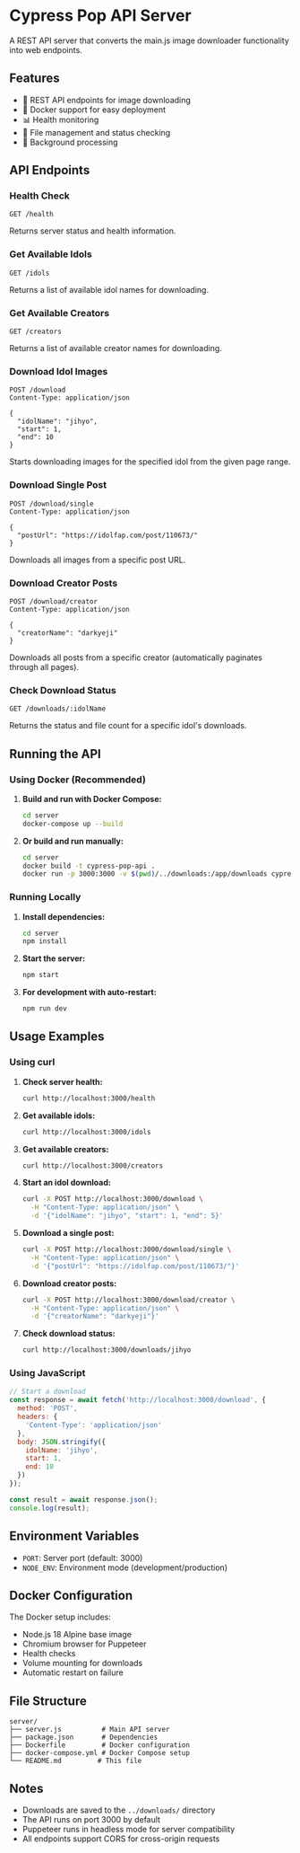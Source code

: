 # Cypress Pop API Server

A REST API server that converts the main.js image downloader functionality into web endpoints.

## Features

- 🚀 REST API endpoints for image downloading
- 🐳 Docker support for easy deployment
- 📊 Health monitoring
- 📁 File management and status checking
- 🔄 Background processing

## API Endpoints

### Health Check
```
GET /health
```
Returns server status and health information.

### Get Available Idols
```
GET /idols
```
Returns a list of available idol names for downloading.

### Get Available Creators
```
GET /creators
```
Returns a list of available creator names for downloading.

### Download Idol Images
```
POST /download
Content-Type: application/json

{
  "idolName": "jihyo",
  "start": 1,
  "end": 10
}
```
Starts downloading images for the specified idol from the given page range.

### Download Single Post
```
POST /download/single
Content-Type: application/json

{
  "postUrl": "https://idolfap.com/post/110673/"
}
```
Downloads all images from a specific post URL.

### Download Creator Posts
```
POST /download/creator
Content-Type: application/json

{
  "creatorName": "darkyeji"
}
```
Downloads all posts from a specific creator (automatically paginates through all pages).

### Check Download Status
```
GET /downloads/:idolName
```
Returns the status and file count for a specific idol's downloads.

## Running the API

### Using Docker (Recommended)

1. **Build and run with Docker Compose:**
   ```bash
   cd server
   docker-compose up --build
   ```

2. **Or build and run manually:**
   ```bash
   cd server
   docker build -t cypress-pop-api .
   docker run -p 3000:3000 -v $(pwd)/../downloads:/app/downloads cypress-pop-api
   ```

### Running Locally

1. **Install dependencies:**
   ```bash
   cd server
   npm install
   ```

2. **Start the server:**
   ```bash
   npm start
   ```

3. **For development with auto-restart:**
   ```bash
   npm run dev
   ```

## Usage Examples

### Using curl

1. **Check server health:**
   ```bash
   curl http://localhost:3000/health
   ```

2. **Get available idols:**
   ```bash
   curl http://localhost:3000/idols
   ```

3. **Get available creators:**
   ```bash
   curl http://localhost:3000/creators
   ```

4. **Start an idol download:**
   ```bash
   curl -X POST http://localhost:3000/download \
     -H "Content-Type: application/json" \
     -d '{"idolName": "jihyo", "start": 1, "end": 5}'
   ```

5. **Download a single post:**
   ```bash
   curl -X POST http://localhost:3000/download/single \
     -H "Content-Type: application/json" \
     -d '{"postUrl": "https://idolfap.com/post/110673/"}'
   ```

6. **Download creator posts:**
   ```bash
   curl -X POST http://localhost:3000/download/creator \
     -H "Content-Type: application/json" \
     -d '{"creatorName": "darkyeji"}'
   ```

7. **Check download status:**
   ```bash
   curl http://localhost:3000/downloads/jihyo
   ```

### Using JavaScript

```javascript
// Start a download
const response = await fetch('http://localhost:3000/download', {
  method: 'POST',
  headers: {
    'Content-Type': 'application/json'
  },
  body: JSON.stringify({
    idolName: 'jihyo',
    start: 1,
    end: 10
  })
});

const result = await response.json();
console.log(result);
```

## Environment Variables

- `PORT`: Server port (default: 3000)
- `NODE_ENV`: Environment mode (development/production)

## Docker Configuration

The Docker setup includes:
- Node.js 18 Alpine base image
- Chromium browser for Puppeteer
- Health checks
- Volume mounting for downloads
- Automatic restart on failure

## File Structure

```
server/
├── server.js          # Main API server
├── package.json       # Dependencies
├── Dockerfile         # Docker configuration
├── docker-compose.yml # Docker Compose setup
└── README.md         # This file
```

## Notes

- Downloads are saved to the `../downloads/` directory
- The API runs on port 3000 by default
- Puppeteer runs in headless mode for server compatibility
- All endpoints support CORS for cross-origin requests 
